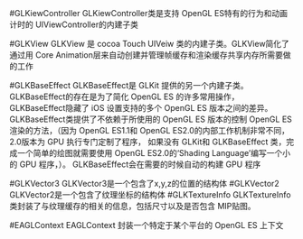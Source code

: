 #GLKiewController
GLKiewController类是支持 OpenGL ES特有的行为和动画计时的 UIViewController的内建子类

#GLKView
GLKView 是 cocoa Touch UIVeiw 类的内建子类。GLKView简化了通过用 Core Animation层来自动创建并管理帧缓存和渲染缓存共享内存所需要做的工作

#GLKBaseEffect
GLKBaseEffect是 GLKit 提供的另一个内建子类。GLKBaseEffect的存在是为了简化 OpenGL ES 的许多常用操作，GLKBaseEffect隐藏了 iOS 设置支持的多个 OpenGL ES 版本之间的差异。
GLKBaseEffect类提供了不依赖于所使用的 OpenGL ES 版本的控制 OpenGL ES 渲染的方法，（因为 OpenGL ES1.1和 OpenGL ES2.0的内部工作机制非常不同，2.0版本为 GPU 执行专门定制了程序， 如果没有 GLKit和 GLKBaseEffect 类，完成一个简单的绘图就需要使用 OpenGL ES2.0的‘Shading Language’编写一个小的 GPU 程序，）。
GLKBaseEffect会在需要的时候自动的构建 GPU 程序


#GLKVector3
GLKVector3是一个包含了x,y,z的位置的结构体
#GLKVector2
GLKVector2是一个包含了纹理坐标的结构体
#GLKTextureInfo
GLKTextureInfo类封装了与纹理缓存的相关的信息，包括尺寸以及是否包含 MIP贴图。

#EAGLContext
EAGLContext 封装一个特定于某个平台的 OpenGL ES 上下文 
